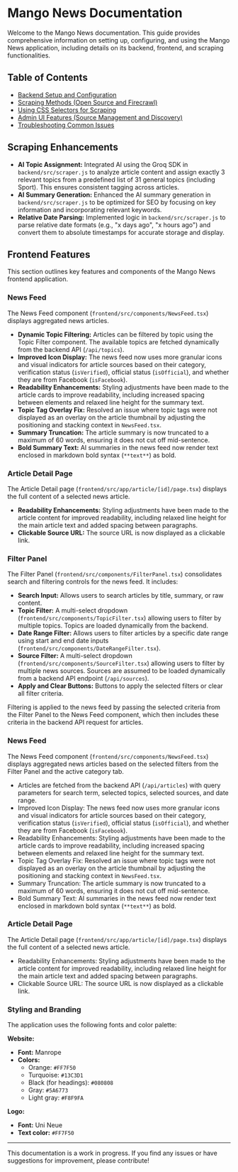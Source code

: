# Mango News Documentation

Welcome to the Mango News documentation. This guide provides comprehensive information on setting up, configuring, and using the Mango News application, including details on its backend, frontend, and scraping functionalities.

## Table of Contents

- [Backend Setup and Configuration](backend-setup.md)
- [Scraping Methods (Open Source and Firecrawl)](scraping-methods.md)
- [Using CSS Selectors for Scraping](css-selectors.md)
- [Admin UI Features (Source Management and Discovery)](admin-ui.md)
- [Troubleshooting Common Issues](troubleshooting.md)

## Scraping Enhancements

- **AI Topic Assignment:** Integrated AI using the Groq SDK in `backend/src/scraper.js` to analyze article content and assign exactly 3 relevant topics from a predefined list of 31 general topics (including Sport). This ensures consistent tagging across articles.
- **AI Summary Generation:** Enhanced the AI summary generation in `backend/src/scraper.js` to be optimized for SEO by focusing on key information and incorporating relevant keywords.
- **Relative Date Parsing:** Implemented logic in `backend/src/scraper.js` to parse relative date formats (e.g., "x days ago", "x hours ago") and convert them to absolute timestamps for accurate storage and display.

## Frontend Features

This section outlines key features and components of the Mango News frontend application.

### News Feed

The News Feed component (`frontend/src/components/NewsFeed.tsx`) displays aggregated news articles.

- **Dynamic Topic Filtering:** Articles can be filtered by topic using the Topic Filter component. The available topics are fetched dynamically from the backend API (`/api/topics`).
- **Improved Icon Display:** The news feed now uses more granular icons and visual indicators for article sources based on their category, verification status (`isVerified`), official status (`isOfficial`), and whether they are from Facebook (`isFacebook`).
- **Readability Enhancements:** Styling adjustments have been made to the article cards to improve readability, including increased spacing between elements and relaxed line height for the summary text.
- **Topic Tag Overlay Fix:** Resolved an issue where topic tags were not displayed as an overlay on the article thumbnail by adjusting the positioning and stacking context in `NewsFeed.tsx`.
- **Summary Truncation:** The article summary is now truncated to a maximum of 60 words, ensuring it does not cut off mid-sentence.
- **Bold Summary Text:** AI summaries in the news feed now render text enclosed in markdown bold syntax (`**text**`) as bold.

### Article Detail Page

The Article Detail page (`frontend/src/app/article/[id]/page.tsx`) displays the full content of a selected news article.

- **Readability Enhancements:** Styling adjustments have been made to the article content for improved readability, including relaxed line height for the main article text and added spacing between paragraphs.
- **Clickable Source URL:** The source URL is now displayed as a clickable link.

### Filter Panel

The Filter Panel (`frontend/src/components/FilterPanel.tsx`) consolidates search and filtering controls for the news feed. It includes:

-   **Search Input:** Allows users to search articles by title, summary, or raw content.
-   **Topic Filter:** A multi-select dropdown (`frontend/src/components/TopicFilter.tsx`) allowing users to filter by multiple topics. Topics are loaded dynamically from the backend.
-   **Date Range Filter:** Allows users to filter articles by a specific date range using start and end date inputs (`frontend/src/components/DateRangeFilter.tsx`).
-   **Source Filter:** A multi-select dropdown (`frontend/src/components/SourceFilter.tsx`) allowing users to filter by multiple news sources. Sources are assumed to be loaded dynamically from a backend API endpoint (`/api/sources`).
-   **Apply and Clear Buttons:** Buttons to apply the selected filters or clear all filter criteria.

Filtering is applied to the news feed by passing the selected criteria from the Filter Panel to the News Feed component, which then includes these criteria in the backend API request for articles.

### News Feed

The News Feed component (`frontend/src/components/NewsFeed.tsx`) displays aggregated news articles based on the selected filters from the Filter Panel and the active category tab.

-   Articles are fetched from the backend API (`/api/articles`) with query parameters for search term, selected topics, selected sources, and date range.
-   Improved Icon Display: The news feed now uses more granular icons and visual indicators for article sources based on their category, verification status (`isVerified`), official status (`isOfficial`), and whether they are from Facebook (`isFacebook`).
-   Readability Enhancements: Styling adjustments have been made to the article cards to improve readability, including increased spacing between elements and relaxed line height for the summary text.
-   Topic Tag Overlay Fix: Resolved an issue where topic tags were not displayed as an overlay on the article thumbnail by adjusting the positioning and stacking context in `NewsFeed.tsx`.
-   Summary Truncation: The article summary is now truncated to a maximum of 60 words, ensuring it does not cut off mid-sentence.
-   Bold Summary Text: AI summaries in the news feed now render text enclosed in markdown bold syntax (`**text**`) as bold.

### Article Detail Page

The Article Detail page (`frontend/src/app/article/[id]/page.tsx`) displays the full content of a selected news article.

-   Readability Enhancements: Styling adjustments have been made to the article content for improved readability, including relaxed line height for the main article text and added spacing between paragraphs.
-   Clickable Source URL: The source URL is now displayed as a clickable link.

### Styling and Branding

The application uses the following fonts and color palette:

**Website:**
*   **Font:** Manrope
*   **Colors:**
    *   Orange: `#FF7F50`
    *   Turquoise: `#13C3D1`
    *   Black (for headings): `#080808`
    *   Gray: `#5A6773`
    *   Light gray: `#F8F9FA`

**Logo:**
*   **Font:** Uni Neue
*   **Text color:** `#FF7F50`

---

This documentation is a work in progress. If you find any issues or have suggestions for improvement, please contribute!
